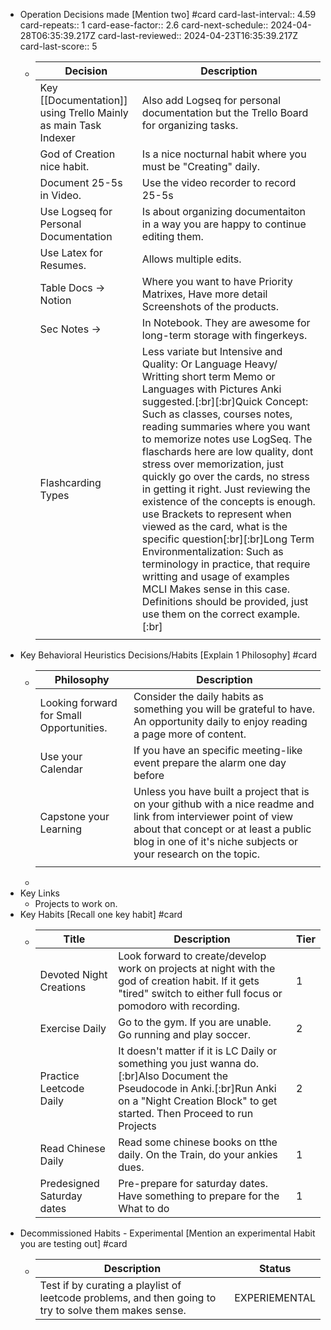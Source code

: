 - Operation Decisions made [Mention two] #card
  card-last-interval:: 4.59
  card-repeats:: 1
  card-ease-factor:: 2.6
  card-next-schedule:: 2024-04-28T06:35:39.217Z
  card-last-reviewed:: 2024-04-23T16:35:39.217Z
  card-last-score:: 5
	- |Decision|Description|
	  |--|--|
	  |Key [[Documentation]] using Trello Mainly as main Task Indexer|Also add Logseq for personal documentation but the Trello Board for organizing tasks.|
	  | God of Creation nice habit.|Is a nice nocturnal habit where you must be "Creating" daily.|
	  |Document 25-5s in Video.|Use the video recorder to record 25-5s|
	  |Use Logseq for Personal Documentation|Is about organizing documentaiton in a way you are happy to continue editing them.|
	  |Use Latex for Resumes.|Allows multiple edits.|
	  |Table Docs -> Notion| Where you want to have Priority Matrixes, Have more detail Screenshots of the products.|
	  |Sec Notes -> |In Notebook. They are awesome for long-term storage with fingerkeys.|
	  |Flashcarding Types|Less variate but Intensive and Quality: Or Language Heavy/ Writting short term Memo or Languages with Pictures Anki suggested.[:br][:br]Quick Concept: Such as classes, courses notes, reading summaries where you want to memorize notes use LogSeq. The flaschards here are low quality, dont stress over memorization, just quickly go over the cards, no stress in getting it right. Just reviewing the existence of the concepts is enough. use Brackets to represent when viewed as the card, what is the specific question[:br][:br]Long Term Environmentalization: Such as terminology in practice, that require writting and usage of examples MCLI Makes sense in this case. Definitions should be provided, just use them on the correct example.[:br]|
	  |||
- Key Behavioral Heuristics Decisions/Habits [Explain 1 Philosophy] #card
	- |Philosophy|Description|
	  |--|--|
	  |Looking forward for Small Opportunities.|Consider the daily habits as something you will be grateful to have. An opportunity daily to enjoy reading a page more of content.|
	  |Use your Calendar|If you have an specific meeting-like event prepare the alarm one day before|
	  |Capstone your Learning|Unless you have built a project that is on your github with a nice readme and link from interviewer point of view about that concept or at least a public blog in one of it's niche subjects or your research on the topic.|
	  |||
	-
- Key Links
	- Projects to work on.
- Key Habits [Recall one key habit] #card
	- |Title|Description|Tier|
	  |--|--|--|
	  |Devoted Night Creations|Look forward to create/develop work on projects at night with the god of creation habit. If it gets "tired" switch to either full focus or pomodoro with recording.|1|
	  |Exercise Daily|Go to the gym. If you are unable. Go running and play soccer. |2|
	  |Practice Leetcode Daily|It doesn't matter if it is LC Daily or something you just wanna do. [:br]Also Document the Pseudocode in Anki.[:br]Run Anki on a "Night Creation Block" to get started. Then Proceed to run Projects|2|
	  |Read Chinese Daily|Read some chinese books on tthe daily. On the Train, do your ankies dues.|1|
	  |Predesigned Saturday dates|Pre-prepare for saturday dates. Have something to prepare for the What to do|1|
- Decommissioned Habits - Experimental [Mention an experimental Habit you are testing out] #card
	- |Description|Status|
	  |--|--|
	  |Test if by curating a playlist of leetcode problems, and then going to try to solve them makes sense.|EXPERIEMENTAL|
